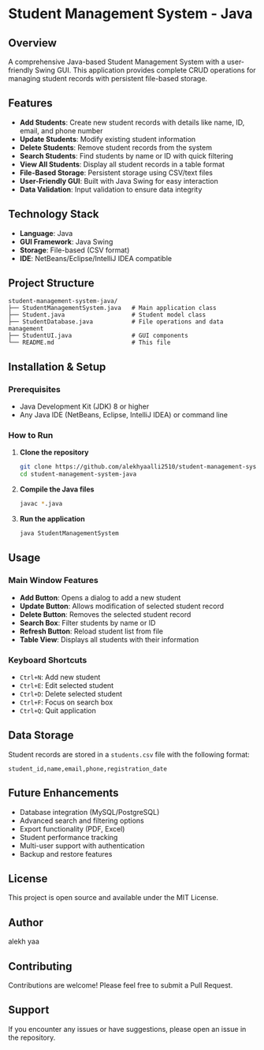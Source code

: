 # Student Management System - Java

## Overview
A comprehensive Java-based Student Management System with a user-friendly Swing GUI. This application provides complete CRUD operations for managing student records with persistent file-based storage.

## Features
- **Add Students**: Create new student records with details like name, ID, email, and phone number
- **Update Students**: Modify existing student information
- **Delete Students**: Remove student records from the system
- **Search Students**: Find students by name or ID with quick filtering
- **View All Students**: Display all student records in a table format
- **File-Based Storage**: Persistent storage using CSV/text files
- **User-Friendly GUI**: Built with Java Swing for easy interaction
- **Data Validation**: Input validation to ensure data integrity

## Technology Stack
- **Language**: Java
- **GUI Framework**: Java Swing
- **Storage**: File-based (CSV format)
- **IDE**: NetBeans/Eclipse/IntelliJ IDEA compatible

## Project Structure
```
student-management-system-java/
├── StudentManagementSystem.java   # Main application class
├── Student.java                   # Student model class
├── StudentDatabase.java           # File operations and data management
├── StudentUI.java                 # GUI components
└── README.md                      # This file
```

## Installation & Setup

### Prerequisites
- Java Development Kit (JDK) 8 or higher
- Any Java IDE (NetBeans, Eclipse, IntelliJ IDEA) or command line

### How to Run

1. **Clone the repository**
   ```bash
   git clone https://github.com/alekhyaalli2510/student-management-system-java.git
   cd student-management-system-java
   ```

2. **Compile the Java files**
   ```bash
   javac *.java
   ```

3. **Run the application**
   ```bash
   java StudentManagementSystem
   ```

## Usage

### Main Window Features
- **Add Button**: Opens a dialog to add a new student
- **Update Button**: Allows modification of selected student record
- **Delete Button**: Removes the selected student record
- **Search Box**: Filter students by name or ID
- **Refresh Button**: Reload student list from file
- **Table View**: Displays all students with their information

### Keyboard Shortcuts
- `Ctrl+N`: Add new student
- `Ctrl+E`: Edit selected student
- `Ctrl+D`: Delete selected student
- `Ctrl+F`: Focus on search box
- `Ctrl+Q`: Quit application

## Data Storage
Student records are stored in a `students.csv` file with the following format:
```
student_id,name,email,phone,registration_date
```

## Future Enhancements
- Database integration (MySQL/PostgreSQL)
- Advanced search and filtering options
- Export functionality (PDF, Excel)
- Student performance tracking
- Multi-user support with authentication
- Backup and restore features

## License
This project is open source and available under the MIT License.

## Author
alekh yaa

## Contributing
Contributions are welcome! Please feel free to submit a Pull Request.

## Support
If you encounter any issues or have suggestions, please open an issue in the repository.
